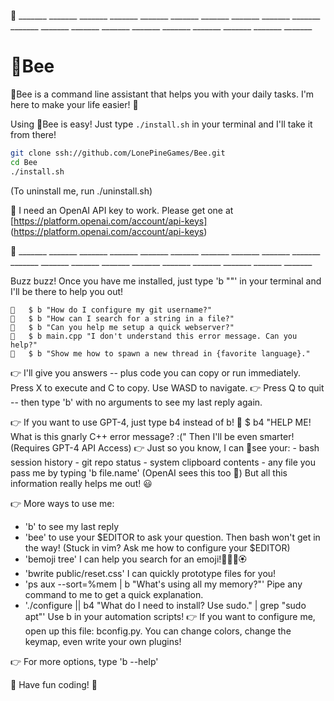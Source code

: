  🐝 _______  _______  _______  _______  _______  _______  _______  _______  _______  _______ _______  _______  _______  _______  _______  _______  _______  _______  _______  _______

# 🐝Bee

🐝Bee is a command line assistant that helps you with your daily tasks. I'm here to make your life easier! 🐝

Using 🐝Bee is easy! Just type `./install.sh` in your terminal and I'll take it from there!

```bash
git clone ssh://github.com/LonePineGames/Bee.git
cd Bee
./install.sh
```

(To uninstall me, run ./uninstall.sh)

🔑 I need an OpenAI API key to work.
Please get one at [https://platform.openai.com/account/api-keys] (https://platform.openai.com/account/api-keys)

 🐝 _______  _______  _______  _______  _______  _______  _______  _______  _______  _______ _______  _______  _______  _______  _______  _______  _______  _______  _______  _______

Buzz buzz! Once you have me installed, just type 'b "<your question>"' in your terminal and I'll be there to help you out!

    🐝   $ b "How do I configure my git username?"
    🐝   $ b "How can I search for a string in a file?"
    🐝   $ b "Can you help me setup a quick webserver?"
    🐝   $ b main.cpp "I don't understand this error message. Can you help?"
    🐝   $ b "Show me how to spawn a new thread in {favorite language}."

👉 I'll give you answers -- plus code you can copy or run immediately. Press
 X to execute and C to copy. Use WASD to navigate.
👉 Press Q to quit -- then type 'b' with no arguments to see my last reply again.

👉 If you want to use GPT-4, just type b4 instead of b!
    🐝   $ b4 "HELP ME! What is this gnarly C++ error message? :("
        Then I'll be even smarter! (Requires GPT-4 API Access)
👉 Just so you know, I can 👀see your:
    - bash session history
    - git repo status
    - system clipboard contents
    - any file you pass me by typing 'b file.name'
    (OpenAI sees this too 🤔)
   But all this information really helps me out! 😃

👉 More ways to use me:
   - 'b' to see my last reply
   - 'bee' to use your $EDITOR to ask your question.
       Then bash won't get in the way!
       (Stuck in vim? Ask me how to configure your $EDITOR)
   - 'bemoji tree'
       I can help you search for an emoji!🌼🌸💐🏵️
   - 'bwrite public/reset.css'
       I can quickly prototype files for you!
   - 'ps aux --sort=%mem | b "What's using all my memory?"'
       Pipe any command to me to get a quick explanation.
   - './configure || b4 "What do I need to install? Use sudo." | grep "sudo apt"'
       Use b in your automation scripts!
👉 If you want to configure me, open up this file: bconfig.py.
    You can change colors, change the keymap, even write your own plugins!

👉 For more options, type 'b --help'

🐝 Have fun coding! 🐝
